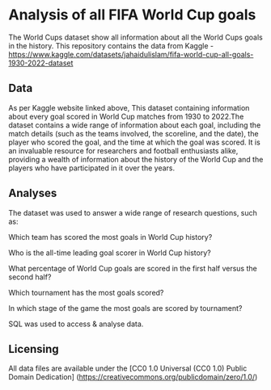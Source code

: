 # Analysis of all FIFA World Cup goals

The World Cups dataset show all information about all the World Cups goals in the history.
This repository contains the data from Kaggle - https://www.kaggle.com/datasets/jahaidulislam/fifa-world-cup-all-goals-1930-2022-dataset 

## Data

As per Kaggle website linked above, This dataset containing information about every goal scored in World Cup matches from 1930 to 2022.The dataset contains a wide range of information about each goal, 
including the match details (such as the teams involved, the scoreline, and the date), the player who scored the goal, and the time at which the goal was scored. It is an invaluable resource for researchers and football enthusiasts alike, providing a wealth of information about the history of the World Cup and the players who have participated in it over the years.

## Analyses

The dataset was used to answer a wide range of research questions, such as:

Which team has scored the most goals in World Cup history?

Who is the all-time leading goal scorer in World Cup history?

What percentage of World Cup goals are scored in the first half versus the second half?

Which tournament has the most goals scored?

In which stage of the game the most goals are scored by tournament?

SQL was used to access & analyse data.

## Licensing

All data files are available under the [CC0 1.0 Universal (CC0 1.0) Public Domain Dedication] (https://creativecommons.org/publicdomain/zero/1.0/)
